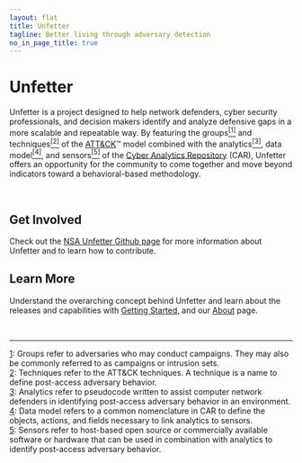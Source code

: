 ```yaml
---
layout: flat
title: Unfetter
tagline: Better living through adversary detection
no_in_page_title: true
---
```


<div class="jumbotron">
  <h1>Unfetter</h1>
  <p>Unfetter is a project designed to help network defenders, cyber security professionals, and decision makers identify and analyze defensive gaps in a more scalable and repeatable way. By featuring the groups<a href="#footnote1" id="footnote1_src"><sup>[1]</sup></a> and techniques<a href="#footnote2" id="footnote2_src"><sup>[2]</sup></a> of the <a href="{{site.attack_url}}">ATT&amp;CK</a>&trade; model combined with the analytics<a href="#footnote3" id="footnote3_src"><sup>[3]</sup></a>, data model<a href="#footnote4" id="footnote4_src"><sup>[4]</sup></a>, and sensors<a href="#footnote5" id="footnote5_src"><sup>[5]</sup></a> of the <a href="{{site.car_url}}">Cyber Analytics Repository</a> (CAR), Unfetter offers an opportunity for the community to come together and move beyond indicators toward a behavioral-based methodology.</p>
  <br />
</div>

<div class="row">
  <div class="col-md-6 text-center">
    <h2>Get Involved</h2>
    <p>Check out the <a href="{{site:reference_implementation}}">NSA Unfetter Github page</a> for more information about Unfetter and to learn how to contribute.</p>
  </div>
  <div class="col-md-6 text-center">
    <h2>Learn More</h2>
    <p>Understand the overarching concept behind Unfetter and learn about the releases and capabilities with <a href="/getting-started">Getting Started</a>, and our <a href="/about">About</a> page.</p>
  </div>
  <div class="row">
    <div class = "col-md-12 text-left">
      <br />
      <hr />
      <a name="footnote1" href="#footnote1_src">1</a>: Groups refer to adversaries who may conduct campaigns. They may also be commonly referred to as campaigns or intrusion sets.<br />
      <a name="footnote2" href="#footnote2_src">2</a>: Techniques refer to the ATT&amp;CK techniques.  A technique is a name to define post-access adversary behavior.<br />
      <a name="footnote3" href="#footnote3_src">3</a>: Analytics refer to pseudocode written to assist computer network defenders in identifying post-access adversary behavior in an environment.<br />
      <a name="footnote4" href="#footnote4_src">4</a>: Data model refers to a common nomenclature in CAR to define the objects, actions, and fields necessary to link analytics to sensors.<br />
      <a name="footnote5" href="#footnote5_src">5</a>: Sensors refer to host-based open source or commercially available software or hardware that can be used in combination with analytics to identify post-access adversary behavior.
    </div>
  </div>
</div>
